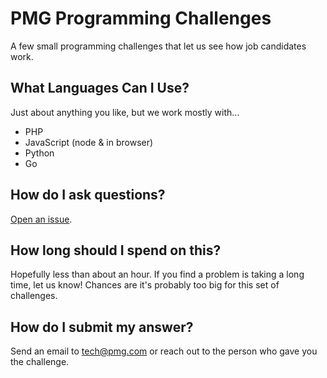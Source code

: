 # PMG Programming Challenges

A few small programming challenges that let us see how job candidates work.

## What Languages Can I Use?

Just about anything you like, but we work mostly with...

- PHP
- JavaScript (node & in browser)
- Python
- Go

## How do I ask questions?

[Open an issue](https://github.com/AgencyPMG/ProgrammingChallenges/issues).

## How long should I spend on this?

Hopefully less than about an hour. If you find a problem is taking a long time,
let us know! Chances are it's probably too big for this set of challenges.

## How do I submit my answer?

Send an email to tech@pmg.com or reach out to the person who gave you the
challenge.
